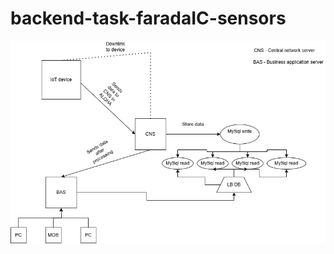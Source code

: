 # backend-task-faradaIC-sensors

![System Overview](https://github.com/liquiir97/backend-task-faradaIC-sensors/blob/main/Architecture1.png)
